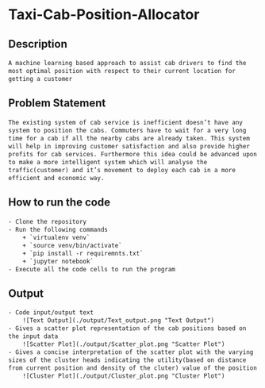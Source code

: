 # Taxi-Cab-Position-Allocator

## Description
    A machine learning based approach to assist cab drivers to find the most optimal position with respect to their current location for getting a customer

## Problem Statement
    The existing system of cab service is inefficient doesn’t have any system to position the cabs. Commuters have to wait for a very long time for a cab if all the nearby cabs are already taken. This system will help in improving customer satisfaction and also provide higher profits for cab services. Furthermore this idea could be advanced upon to make a more intelligent system which will analyse the traffic(customer) and it’s movement to deploy each cab in a more efficient and economic way.

## How to run the code
    - Clone the repository
    - Run the following commands
        + `virtualenv venv`
        + `source venv/bin/activate`
        + `pip install -r requiremnts.txt`
        + `jupyter notebook`
    - Execute all the code cells to run the program

## Output
    - Code input/output text
        ![Text Output](./output/Text_output.png "Text Output")
    - Gives a scatter plot representation of the cab positions based on the input data 
        ![Scatter Plot](./output/Scatter_plot.png "Scatter Plot")
    - Gives a concise interpretation of the scatter plot with the varying sizes of the cluster heads indicating the utility(based on distance from current position and density of the cluter) value of the position
        ![Cluster Plot](./output/Cluster_plot.png "Cluster Plot")